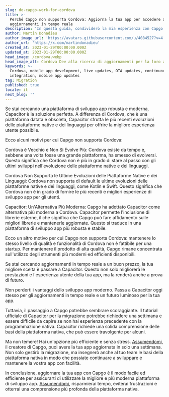 ```yaml
---
slug: do-capgo-work-for-cordova
title: >-
  Perché Capgo non supporta Cordova: Aggiorna la tua app per accedere agli
  aggiornamenti in tempo reale
description: 'In questa guida, condividerò la mia esperienza con Capgo e Cordova.'
author: Martin Donadieu
author_image_url: 'https://avatars.githubusercontent.com/u/4084527?v=4'
author_url: 'https://x.com/martindonadieu'
created_at: 2023-01-29T00:00:00.000Z
updated_at: 2023-01-29T00:00:00.000Z
head_image: /cordova.webp
head_image_alt: Cordova Dev alla ricerca di aggiornamenti per la loro app
keywords: >-
  Cordova, mobile app development, live updates, OTA updates, continuous
  integration, mobile app updates
tag: Migration
published: true
locale: it
next_blog: ''
---
```

Se stai cercando una piattaforma di sviluppo app robusta e moderna, Capacitor è la soluzione perfetta. A differenza di Cordova, che è una piattaforma datata e obsoleta, Capacitor sfrutta le più recenti evoluzioni delle piattaforme native e dei linguaggi per offrire la migliore esperienza utente possibile.

Ecco alcuni motivi per cui Capgo non supporta Cordova:

Cordova è Vecchio e Non Si Evolve Più: Cordova esiste da tempo e, sebbene una volta fosse una grande piattaforma, ha smesso di evolversi. Questo significa che Cordova non è più in grado di stare al passo con gli ultimi sviluppi nell'evoluzione delle piattaforme native e dei linguaggi.

Cordova Non Supporta le Ultime Evoluzioni delle Piattaforme Native e dei Linguaggi: Cordova non supporta di default le ultime evoluzioni delle piattaforme native e dei linguaggi, come Kotlin e Swift. Questo significa che Cordova non è in grado di fornire le più recenti e migliori esperienze di sviluppo app per gli utenti.

Capacitor: Un'Alternativa Più Moderna: Capgo ha adottato Capacitor come alternativa più moderna a Cordova. Capacitor permette l'inclusione di librerie esterne, il che significa che Capgo può fare affidamento sulle migliori librerie e mantenerle aggiornate. Questo si traduce in una piattaforma di sviluppo app più robusta e stabile.

Ecco un altro motivo per cui Capgo non supporta Cordova: mantenere lo stesso livello di qualità e funzionalità di Cordova non è fattibile per una startup. Per mantenere il prodotto di alta qualità, Capgo rimane concentrata sull'utilizzo degli strumenti più moderni ed efficienti disponibili.

Se stai cercando aggiornamenti in tempo reale a un buon prezzo, la tua migliore scelta è passare a Capacitor. Questo non solo migliorerà le prestazioni e l'esperienza utente della tua app, ma la renderà anche a prova di futuro.

Non perderti i vantaggi dello sviluppo app moderno. Passa a Capacitor oggi stesso per gli aggiornamenti in tempo reale e un futuro luminoso per la tua app.

Tuttavia, il passaggio a Capgo potrebbe sembrare scoraggiante. Il tutorial ufficiale di Capacitor per la migrazione potrebbe richiedere una settimana e essere difficile da capire se non hai esperienza precedente con la programmazione nativa. Capacitor richiede una solida comprensione delle basi della piattaforma nativa, che può essere travolgente per alcuni.

Ma non temere! Hai un'opzione più efficiente e senza stress. [Assumendomi](https://cal.com/martindonadieu/convert-your-cordova-app-to-capacitor/), il creatore di Capgo, puoi avere la tua app aggiornata in solo una settimana. Non solo gestirò la migrazione, ma insegnerò anche al tuo team le basi della piattaforma nativa in modo che possiate continuare a sviluppare e mantenere la vostra app con facilità.

In conclusione, aggiornare la tua app con Capgo è il modo facile ed efficiente per assicurarti di utilizzare la migliore e più moderna piattaforma di sviluppo app. [Assumendomi](https://cal.com/martindonadieu/convert-your-cordova-app-to-capacitor/), risparmierai tempo, eviterai frustrazioni e otterrai una comprensione più profonda della piattaforma nativa.
